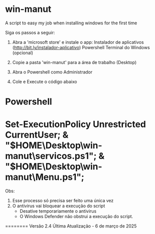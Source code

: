 # win-manut
A script to easy my job when installing windows for the first time

Siga os passos a seguir:
1. Abra a 'microsoft store' e instale o app:
	Instalador de aplicativos (http://bit.ly/instalador-aplicativo)
	Powershell
	Terminal do Windows (opcional)

2. Copie a pasta 'win-manut' para a área de trabalho (Desktop)
3. Abra o Powershell como Administrador
4. Cole e Execute o código abaixo

Powershell
========
Set-ExecutionPolicy Unrestricted CurrentUser;
& "$HOME\Desktop\win-manut\servicos.ps1";
& "$HOME\Desktop\win-manut\Menu.ps1";
========

Obs: 
1. Esse processo só precisa ser feito uma única vez
2. O antivirus vai bloquear a execução do script
    - Desative temporariamente o antivirus
    - O Windows Defender não obstrui a execução do script.


========
Versão 2.4
Última Atualização - 6 de março de 2025